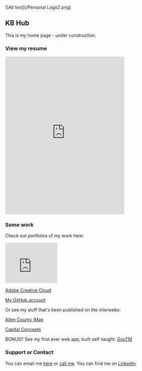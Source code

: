 ![Alt text](/Personal Logo2.png)
## KB Hub

This is my home page - under construction.

### View my resume

<iframe src="https://onedrive.live.com/embed?cid=EB8BA95E9A90D691&resid=EB8BA95E9A90D691%21213793&authkey=AGOqZVv5Oo2Ove8&em=2" width="75%" height="500" frameborder="0" scrolling="no"></iframe>

### Some work

Check out portfolios of my work here:

<iframe src="https://onedrive.live.com/embed?cid=EB8BA95E9A90D691&resid=EB8BA95E9A90D691%21213816&authkey=ACDK2bNGPO5OoPY" width="165" height="128" frameborder="0" scrolling="no"></iframe>

[Adobe Creative Cloud](https://adobe.ly/2G40cIm)

[My GitHub account](https://github.com/kylebez/)

Or see my stuff that's been published on the interwebs:

[Allen County iMap](http://www.acimap.us)

[Capital Concepts](http://www.capconnm.com)

BONUS!! See my first ever web app, built self-taught:
[GooTM](https://kylebez.github.io/gooTM/)

### Support or Contact

You can email me [here](mailto:kykle.beswick@outlook.com) or [call me](tel:+18016091373).
You can find me on [LinkedIn](http://www.linkedin.com/in/kylebez).
